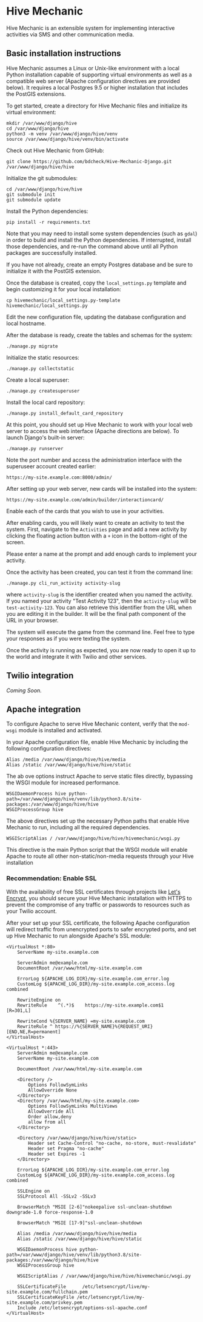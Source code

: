# Hive Mechanic

Hive Mechanic is an extensible system for implementing interactive activities via SMS and other communication media.

## Basic installation instructions

Hive Mechanic assumes a Linux or Unix-like environment with a local Python installation capable of supporting virtual environments as well as a compatible web server (Apache configuration directives are provided below). It requires a local Postgres 9.5 or higher installation that includes the PostGIS extensions.

To get started, create a directory for Hive Mechanic files and initialize its virtual environment:

    mkdir /var/www/django/hive
    cd /var/www/django/hive
    python3 -m venv /var/www/django/hive/venv
    source /var/www/django/hive/venv/bin/activate

Check out Hive Mechanic from GitHub:

    git clone https://github.com/bdcheck/Hive-Mechanic-Django.git /var/www/django/hive/hive

Initialize the git submodules:

    cd /var/www/django/hive/hive
    git submodule init
    git submodule update

Install the Python dependencies:

    pip install -r requirements.txt

Note that you may need to install some system dependencies (such as `gdal`) in order to build and install the Python dependencies. If interrupted, install those dependencies, and re-run the command above until all Python packages are successfully installed.

If you have not already, create an empty Postgres database and be sure to initialize it with the PostGIS extension.

Once the database is created, copy the `local_settings.py` template and begin customizing it for your local installation:

    cp hivemechanic/local_settings.py-template hivemechanic/local_settings.py

Edit the new configuration file, updating the database configuration and local hostname.

After the database is ready, create the tables and schemas for the system:

    ./manage.py migrate

Initialize the static resources:

    ./manage.py collectstatic

Create a local superuser:

    ./manage.py createsuperuser

Install the local card repository:

    ./manage.py install_default_card_repository

At this point, you should set up Hive Mechanic to work with your local web server to access the web interface (Apache directions are below). To launch Django's built-in server:

    ./manage.py runserver
    
Note the port number and access the administration interface with the superuseer account created earlier:

    https://my-site.example.com:8000/admin/

After setting up your web server, new cards will be installed into the system:

    https://my-site.example.com/admin/builder/interactioncard/

Enable each of the cards that you wish to use in your activities.

After enabling cards, you will likely want to create an activity to test the system. First, navigate to the `Activities` page and add a new activity by clicking the floating action button with a `+` icon in the bottom-right of the screen.

Please enter a name at the prompt and add enough cards to implement your activity.

Once the activity has been created, you can test it from the command line:

    ./manage.py cli_run_activity activity-slug

where `activity-slug` is the identifier created when you named the activity. If you named your activity "Test Activity 123", then the `activity-slug` will be `test-activity-123`. You can also retrieve this identifier from the URL when you are editing it in the builder. It will be the final path component of the URL in your browser.

The system will execute the game from the command line. Feel free to type your responses as if you were texting the system.

Once the activity is running as expected, you are now ready to open it up to the world and integrate it with Twilio and other services.

## Twilio integration

*Coming Soon.*

## Apache integration

To configure Apache to serve Hive Mechanic content, verify that the `mod-wsgi` module is installed and activated.

In your Apache configuration file, enable Hive Mechanic by including the following configuration directives:

    Alias /media /var/www/django/hive/hive/media
    Alias /static /var/www/django/hive/hive/static

The ab ove options instruct Apache to serve static files directly, bypassing the WSGI module for increased performance.

    WSGIDaemonProcess hive python-path=/var/www/django/hive/venv/lib/python3.8/site-packages:/var/www/django/hive/hive
    WSGIProcessGroup hive

The above directives set up the necessary Python paths that enable Hive Mechanic to run, including all the required dependencies.

    WSGIScriptAlias / /var/www/django/hive/hive/hivemechanic/wsgi.py
    
This directive is the main Python script that the WSGI module will enable Apache to route all other non-static/non-media requests through your Hive installation

### Recommendation: Enable SSL

With the availability of free SSL certificates through projects like [Let's Encrypt](https://letsencrypt.org/), you should secure your Hive Mechanic installation with HTTPS to prevent the compromise of any traffic or passwords to resources such as your Twilio account. 

After your set up your SSL certificate, the following Apache configuration will redirect traffic from unencrypted ports to safer encrypted ports, and set up Hive Mechanic to run alongside Apache's SSL module:

	<VirtualHost *:80>
		ServerName my-site.example.com
		
		ServerAdmin me@example.com
		DocumentRoot /var/www/html/my-site.example.com
		
		ErrorLog ${APACHE_LOG_DIR}/my-site.example.com_error.log
		CustomLog ${APACHE_LOG_DIR}/my-site.example.com_access.log combined
		
		RewriteEngine on
		RewriteRule    ^(.*)$    https://my-site.example.com$1    [R=301,L]
		
		RewriteCond %{SERVER_NAME} =my-site.example.com
		RewriteRule ^ https://%{SERVER_NAME}%{REQUEST_URI} [END,NE,R=permanent]
	</VirtualHost>
    
	<VirtualHost *:443>
		ServerAdmin me@example.com
		ServerName my-site.example.com
		
		DocumentRoot /var/www/html/my-site.example.com
		
		<Directory />
			Options FollowSymLinks
			AllowOverride None
		</Directory>
		<Directory /var/www/html/my-site.example.com>
			Options FollowSymLinks MultiViews
			AllowOverride All
			Order allow,deny
			allow from all
		</Directory>
		
		<Directory /var/www/django/hive/hive/static>
			Header set Cache-Control "no-cache, no-store, must-revalidate"
			Header set Pragma "no-cache"
			Header set Expires -1
		</Directory>
		
		ErrorLog ${APACHE_LOG_DIR}/my-site.example.com_error.log
		CustomLog ${APACHE_LOG_DIR}/my-site.example.com_access.log combined
		
		SSLEngine on
		SSLProtocol All -SSLv2 -SSLv3
		
		BrowserMatch "MSIE [2-6]"nokeepalive ssl-unclean-shutdown downgrade-1.0 force-response-1.0
		
		BrowserMatch "MSIE [17-9]"ssl-unclean-shutdown
		
		Alias /media /var/www/django/hive/hive/media
		Alias /static /var/www/django/hive/hive/static
		
		WSGIDaemonProcess hive python-path=/var/www/django/hive/venv/lib/python3.8/site-packages:/var/www/django/hive/hive
		WSGIProcessGroup hive
		
		WSGIScriptAlias / /var/www/django/hive/hive/hivemechanic/wsgi.py
		
		SSLCertificateFile      /etc/letsencrypt/live/my-site.example.com/fullchain.pem
		SSLCertificateKeyFile /etc/letsencrypt/live/my-site.example.com/privkey.pem
		Include /etc/letsencrypt/options-ssl-apache.conf
	</VirtualHost>

